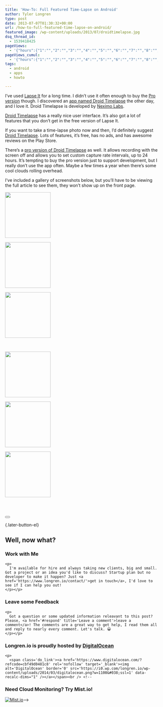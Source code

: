 ```yaml
---
title: 'How-To: Full Featured Time-Lapse on Android'
author: Tyler Longren
type: post
date: 2013-07-07T01:30:32+00:00
url: /how-to-full-featured-time-lapse-on-android/
featured_image: /wp-content/uploads/2013/07/droidtimelapse.jpg
dsq_thread_id:
  - 1539418425
pageViews:
  - '{"hours":{"1":"","2":"","3":"","4":"","5":"","6":"","7":"","8":"","9":"","10":"","11":"","12":"","13":"","14":"","15":"","16":"","17":"","18":"","19":"","20":"","21":"","22":"","23":"","24":"","25":"","26":"","27":"","28":"","29":"","30":"","31":"","32":"","33":"","34":"","35":"","36":"","37":"","38":"","39":"","40":"","41":"","42":"","43":"","44":"","45":"","46":"","47":""},"days":{"2":"","3":"","4":"","5":"","6":"","7":"","8":"","9":"","10":"","11":"","12":"","13":"","14":""},"weeks":{"3":"","4":"","5":"","6":"","7":"","8":"","9":"","10":"","11":"","12":""},"months":{"4":"","5":"","6":"","7":"","8":"","9":"","10":"","11":"","12":"","13":"","14":"","15":"","16":"","17":"","18":"","19":"","20":"","21":"","22":"","23":"","24":""}}'
pageViews_cumul:
  - '{"hours":{"1":"","2":"","3":"","4":"","5":"","6":"","7":"","8":"","9":"","10":"","11":"","12":"","13":"","14":"","15":"","16":"","17":"","18":"","19":"","20":"","21":"","22":"","23":"","24":"","25":"","26":"","27":"","28":"","29":"","30":"","31":"","32":"","33":"","34":"","35":"","36":"","37":"","38":"","39":"","40":"","41":"","42":"","43":"","44":"","45":"","46":"","47":""},"days":{"2":"","3":"","4":"","5":"","6":"","7":"","8":"","9":"","10":"","11":"","12":"","13":"","14":""},"weeks":{"3":"","4":"","5":"","6":"","7":"","8":"","9":"","10":"","11":"","12":""},"months":{"4":"","5":"","6":"","7":"","8":"","9":"","10":"","11":"","12":"","13":"","14":"","15":"","16":"","17":"","18":"","19":"","20":"","21":"","22":"","23":"","24":""}}'
tags:
  - android
  - apps
  - howto

---
```

I&#8217;ve used [Lapse It][1] for a long time. I didn&#8217;t use it often enough to buy the [Pro version][2] though. I discovered an [app named Droid Timelapse][3] the other day, and I love it. Droid Timelapse is developed by [Neximo Labs][4]. 

[Droid Timelapse][3] has a really nice user interface. It&#8217;s also got a lot of features that you don&#8217;t get in the free version of Lapse It.

If you want to take a time-lapse photo now and then, I&#8217;d definitely suggest [Droid Timelapse][3]. Lots of features, it&#8217;s free, has no ads, and has awesome reviews on the Play Store.

There&#8217;s a [pro version of Droid Timelapse][5] as well. It allows recording with the screen off and allows you to set custom capture rate intervals, up to 24 hours. It&#8217;s tempting to buy the pro version just to support development, but I really don&#8217;t use the app often. Maybe a few times a year when there&#8217;s some cool clouds rolling overhead.

I&#8217;ve included a gallery of screenshots below, but you&#8217;ll have to be viewing the full article to see them, they won&#8217;t show up on the front page.  
<!--more-->

<!-- see gallery_shortcode() in wp-includes/media.php -->

<div id='gallery-13' class='gallery galleryid-4541'>
  <dl class='gallery-item'>
    <dt class='gallery-icon'>
      <a href='https://i0.wp.com/www.longren.io/wp-content/uploads/2013/07/droidtimelapse.jpg?ssl=1'><img width="150" height="150" src="https://i0.wp.com/www.longren.io/wp-content/uploads/2013/07/droidtimelapse.jpg?resize=150%2C150&#038;ssl=1" class="attachment-thumbnail size-thumbnail" alt="" loading="lazy" srcset="https://i0.wp.com/www.longren.io/wp-content/uploads/2013/07/droidtimelapse.jpg?resize=150%2C150&ssl=1 150w, https://i0.wp.com/www.longren.io/wp-content/uploads/2013/07/droidtimelapse.jpg?resize=200%2C200&ssl=1 200w, https://i0.wp.com/www.longren.io/wp-content/uploads/2013/07/droidtimelapse.jpg?zoom=2&resize=150%2C150&ssl=1 300w, https://i0.wp.com/www.longren.io/wp-content/uploads/2013/07/droidtimelapse.jpg?zoom=3&resize=150%2C150&ssl=1 450w" sizes="(max-width: 150px) 100vw, 150px" data-recalc-dims="1" /></a>
    </dt>
  </dl>
  
  <dl class='gallery-item'>
    <dt class='gallery-icon'>
      <a href='https://i2.wp.com/www.longren.io/wp-content/uploads/2013/07/droidtimelapseFocusMode.jpg?ssl=1'><img width="150" height="150" src="https://i2.wp.com/www.longren.io/wp-content/uploads/2013/07/droidtimelapseFocusMode.jpg?resize=150%2C150&#038;ssl=1" class="attachment-thumbnail size-thumbnail" alt="" loading="lazy" srcset="https://i2.wp.com/www.longren.io/wp-content/uploads/2013/07/droidtimelapseFocusMode.jpg?resize=150%2C150&ssl=1 150w, https://i2.wp.com/www.longren.io/wp-content/uploads/2013/07/droidtimelapseFocusMode.jpg?resize=200%2C200&ssl=1 200w, https://i2.wp.com/www.longren.io/wp-content/uploads/2013/07/droidtimelapseFocusMode.jpg?zoom=2&resize=150%2C150&ssl=1 300w, https://i2.wp.com/www.longren.io/wp-content/uploads/2013/07/droidtimelapseFocusMode.jpg?zoom=3&resize=150%2C150&ssl=1 450w" sizes="(max-width: 150px) 100vw, 150px" data-recalc-dims="1" /></a>
    </dt>
  </dl>
  
  <dl class='gallery-item'>
    <dt class='gallery-icon'>
      <a href='https://i1.wp.com/www.longren.io/wp-content/uploads/2013/07/droidtimelapse2.jpg?ssl=1'><img width="150" height="150" src="https://i1.wp.com/www.longren.io/wp-content/uploads/2013/07/droidtimelapse2.jpg?resize=150%2C150&#038;ssl=1" class="attachment-thumbnail size-thumbnail" alt="" loading="lazy" srcset="https://i1.wp.com/www.longren.io/wp-content/uploads/2013/07/droidtimelapse2.jpg?resize=150%2C150&ssl=1 150w, https://i1.wp.com/www.longren.io/wp-content/uploads/2013/07/droidtimelapse2.jpg?resize=200%2C200&ssl=1 200w, https://i1.wp.com/www.longren.io/wp-content/uploads/2013/07/droidtimelapse2.jpg?zoom=2&resize=150%2C150&ssl=1 300w, https://i1.wp.com/www.longren.io/wp-content/uploads/2013/07/droidtimelapse2.jpg?zoom=3&resize=150%2C150&ssl=1 450w" sizes="(max-width: 150px) 100vw, 150px" data-recalc-dims="1" /></a>
    </dt>
  </dl>
  
  <br style="clear: both" />
  
  <dl class='gallery-item'>
    <dt class='gallery-icon'>
      <a href='https://i1.wp.com/www.longren.io/wp-content/uploads/2013/07/droidtimelapseColoreffects.jpg?ssl=1'><img width="150" height="150" src="https://i1.wp.com/www.longren.io/wp-content/uploads/2013/07/droidtimelapseColoreffects.jpg?resize=150%2C150&#038;ssl=1" class="attachment-thumbnail size-thumbnail" alt="" loading="lazy" srcset="https://i1.wp.com/www.longren.io/wp-content/uploads/2013/07/droidtimelapseColoreffects.jpg?resize=150%2C150&ssl=1 150w, https://i1.wp.com/www.longren.io/wp-content/uploads/2013/07/droidtimelapseColoreffects.jpg?resize=200%2C200&ssl=1 200w, https://i1.wp.com/www.longren.io/wp-content/uploads/2013/07/droidtimelapseColoreffects.jpg?zoom=2&resize=150%2C150&ssl=1 300w, https://i1.wp.com/www.longren.io/wp-content/uploads/2013/07/droidtimelapseColoreffects.jpg?zoom=3&resize=150%2C150&ssl=1 450w" sizes="(max-width: 150px) 100vw, 150px" data-recalc-dims="1" /></a>
    </dt>
  </dl>
  
  <dl class='gallery-item'>
    <dt class='gallery-icon'>
      <a href='https://i2.wp.com/www.longren.io/wp-content/uploads/2013/07/droidtimelapseFrameCaptureRate.jpg?ssl=1'><img width="150" height="150" src="https://i2.wp.com/www.longren.io/wp-content/uploads/2013/07/droidtimelapseFrameCaptureRate.jpg?resize=150%2C150&#038;ssl=1" class="attachment-thumbnail size-thumbnail" alt="" loading="lazy" srcset="https://i2.wp.com/www.longren.io/wp-content/uploads/2013/07/droidtimelapseFrameCaptureRate.jpg?resize=150%2C150&ssl=1 150w, https://i2.wp.com/www.longren.io/wp-content/uploads/2013/07/droidtimelapseFrameCaptureRate.jpg?resize=200%2C200&ssl=1 200w, https://i2.wp.com/www.longren.io/wp-content/uploads/2013/07/droidtimelapseFrameCaptureRate.jpg?zoom=2&resize=150%2C150&ssl=1 300w, https://i2.wp.com/www.longren.io/wp-content/uploads/2013/07/droidtimelapseFrameCaptureRate.jpg?zoom=3&resize=150%2C150&ssl=1 450w" sizes="(max-width: 150px) 100vw, 150px" data-recalc-dims="1" /></a>
    </dt>
  </dl>
  
  <dl class='gallery-item'>
    <dt class='gallery-icon'>
      <a href='https://i1.wp.com/www.longren.io/wp-content/uploads/2013/07/droidtimelapseResolution.jpg?ssl=1'><img width="150" height="150" src="https://i1.wp.com/www.longren.io/wp-content/uploads/2013/07/droidtimelapseResolution.jpg?resize=150%2C150&#038;ssl=1" class="attachment-thumbnail size-thumbnail" alt="" loading="lazy" srcset="https://i1.wp.com/www.longren.io/wp-content/uploads/2013/07/droidtimelapseResolution.jpg?resize=150%2C150&ssl=1 150w, https://i1.wp.com/www.longren.io/wp-content/uploads/2013/07/droidtimelapseResolution.jpg?resize=200%2C200&ssl=1 200w, https://i1.wp.com/www.longren.io/wp-content/uploads/2013/07/droidtimelapseResolution.jpg?zoom=2&resize=150%2C150&ssl=1 300w, https://i1.wp.com/www.longren.io/wp-content/uploads/2013/07/droidtimelapseResolution.jpg?zoom=3&resize=150%2C150&ssl=1 450w" sizes="(max-width: 150px) 100vw, 150px" data-recalc-dims="1" /></a>
    </dt>
  </dl>
  
  <br style="clear: both" /> <br style='clear: both;' />
</div>

<div class="wpulike wpulike-default " >
  <div class="wp_ulike_general_class wp_ulike_is_not_liked">
    <button type="button"
					aria-label="Like Button"
					data-ulike-id="4541"
					data-ulike-nonce="361fedcaa1"
					data-ulike-type="likeThis"
					data-ulike-template="wpulike-default"
					data-ulike-display-likers="0"
					data-ulike-disable-pophover="0"
					class="wp_ulike_btn wp_ulike_put_image wp_likethis_4541"></button><span class="count-box"></span>
  </div>
</div>

[][6]{.later-button-el}

<div class='what-next'>
  <h2>
    Well, now what?
  </h2>
  
  <div class='hire'>
    <h3>
      Work with Me
    </h3>
    
    <p>
      I'm available for hire and always taking new clients, big and small. Got a project or an idea you'd like to discuss? Startup plan but no developer to make it happen? Just <a href='https://www.longren.io/contact/'>get in touch</a>, I'd love to see if I can help you out!
    </p></p>
  </div>
  
  <div class='hire'>
    <h3>
      Leave some Feedback
    </h3>
    
    <p>
      Got a question or some updated information releavant to this post? Please, <a href='#respond' title='Leave a comment'>leave a comment</a>! The comments are a great way to get help, I read them all and reply to nearly every comment. Let's talk. 😀
    </p></p>
  </div>
  
  <div class='now-what-bottom-ad'>
    <h3>
      Longren.io is proudly hosted by <a href='https://www.digitalocean.com/?refcode=cbf49d0481c8'>DigitalOcean</a>
    </h3>
    
    <p>
      <span class='do_link'><a href='https://www.digitalocean.com/?refcode=cbf49d0481c8' rel='nofollow' target='_blank'><img alt='DigitalOcean' border='0' src='https://i0.wp.com/longren.io/wp-content/uploads/2014/03/digitalocean.png?w=1100&#038;ssl=1' data-recalc-dims="1" /></a></span><br /> <!--

<h3>Need Cloud Monitoring? Try Mist.io!</h3>

<span class='do_link'><a href='http://mist.io/?ref=tyler' rel='nofollow' target='_blank'><img alt='Mist.io' border='0' src='https://i0.wp.com/longren.io/wp-content/uploads/2014/04/mistio.jpg?w=1100&#038;ssl=1' data-recalc-dims="1"></a></span>--></div> </div>

 [1]: https://play.google.com/store/apps/details?id=com.ui.LapseIt&hl=en
 [2]: https://play.google.com/store/apps/details?id=com.ui.LapseItPro
 [3]: https://play.google.com/store/apps/details?id=com.Nishant.Singh.DroidTimelapse&hl=en
 [4]: http://neximolabs.com/
 [5]: https://play.google.com/store/apps/details?id=com.neximolabs.droidtimelapsepro
 [6]: #
